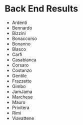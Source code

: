 # Back End Results

* Ardenti 
* Bennardo 
* Bizzini 
* Bonaccorso 
* Bonanno 
* Blasco 
* Carfì 
* Casabianca 
* Corsaro 
* Costanzo 
* Gentile 
* Frazzetto 
* Gimbo 
* JamJama 
* Marchese 
* Mauro 
* Privitera 
* Rimi 
* Viavattene 
